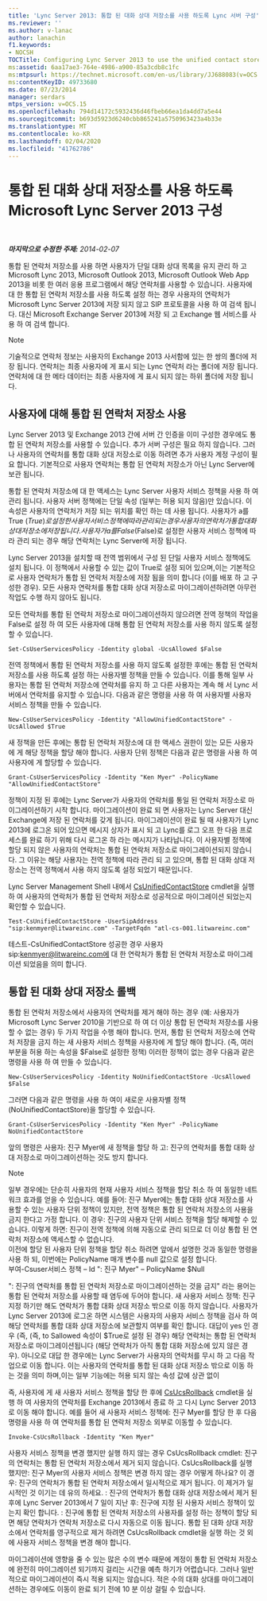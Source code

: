 ```yaml
---
title: 'Lync Server 2013: 통합 된 대화 상대 저장소를 사용 하도록 Lync 서버 구성'
ms.reviewer: ''
ms.author: v-lanac
author: lanachin
f1.keywords:
- NOCSH
TOCTitle: Configuring Lync Server 2013 to use the unified contact store
ms:assetid: 6aa17ae3-764e-4986-a900-85a3cdb8c1fc
ms:mtpsurl: https://technet.microsoft.com/en-us/library/JJ688083(v=OCS.15)
ms:contentKeyID: 49733680
ms.date: 07/23/2014
manager: serdars
mtps_version: v=OCS.15
ms.openlocfilehash: 794d14172c5932436d46fbeb66ea1da4dd7a5e44
ms.sourcegitcommit: b693d5923d6240cbb865241a5750963423a4b33e
ms.translationtype: MT
ms.contentlocale: ko-KR
ms.lasthandoff: 02/04/2020
ms.locfileid: "41762786"
---
```

<div data-xmlns="http://www.w3.org/1999/xhtml">

<div class="topic" data-xmlns="http://www.w3.org/1999/xhtml" data-msxsl="urn:schemas-microsoft-com:xslt" data-cs="http://msdn.microsoft.com/en-us/">

<div data-asp="http://msdn2.microsoft.com/asp">

# <a name="configuring-microsoft-lync-server-2013-to-use-the-unified-contact-store"></a>통합 된 대화 상대 저장소를 사용 하도록 Microsoft Lync Server 2013 구성

</div>

<div id="mainSection">

<div id="mainBody">

<span> </span>

_**마지막으로 수정한 주제:** 2014-02-07_

통합 된 연락처 저장소를 사용 하면 사용자가 단일 대화 상대 목록을 유지 관리 하 고 Microsoft Lync 2013, Microsoft Outlook 2013, Microsoft Outlook Web App 2013을 비롯 한 여러 응용 프로그램에서 해당 연락처를 사용할 수 있습니다. 사용자에 대 한 통합 된 연락처 저장소를 사용 하도록 설정 하는 경우 사용자의 연락처가 Microsoft Lync Server 2013에 저장 되지 않고 SIP 프로토콜을 사용 하 여 검색 됩니다. 대신 Microsoft Exchange Server 2013에 저장 되 고 Exchange 웹 서비스를 사용 하 여 검색 합니다.

<div>


> [!NOTE]  
> 기술적으로 연락처 정보는 사용자의 Exchange 2013 사서함에 있는 한 쌍의 폴더에 저장 됩니다. 연락처는 최종 사용자에 게 표시 되는 Lync 연락처 라는 폴더에 저장 됩니다. 연락처에 대 한 메타 데이터는 최종 사용자에 게 표시 되지 않는 하위 폴더에 저장 됩니다.



</div>

<div>

## <a name="enabling-the-unified-contact-store-for-a-user"></a>사용자에 대해 통합 된 연락처 저장소 사용

Lync Server 2013 및 Exchange 2013 간에 서버 간 인증을 이미 구성한 경우에도 통합 된 연락처 저장소를 사용할 수 있습니다. 추가 서버 구성은 필요 하지 않습니다. 그러나 사용자의 연락처를 통합 대화 상대 저장소로 이동 하려면 추가 사용자 계정 구성이 필요 합니다. 기본적으로 사용자 연락처는 통합 된 연락처 저장소가 아닌 Lync Server에 보관 됩니다.

통합 된 연락처 저장소에 대 한 액세스는 Lync Server 사용자 서비스 정책을 사용 하 여 관리 됩니다. 사용자 서버 정책에는 단일 속성 (일부는 허용 되지 않음)만 있습니다. 이 속성은 사용자의 연락처가 저장 되는 위치를 확인 하는 데 사용 됩니다. 사용자가 a를 True ($True)로 설정한 사용자 서비스 정책에 따라 관리 되는 경우 사용자의 연락처가 통합 대화 상대 저장소에 저장 됩니다. 사용자가 a를 False ($False)로 설정한 사용자 서비스 정책에 따라 관리 되는 경우 해당 연락처는 Lync Server에 저장 됩니다.

Lync Server 2013을 설치할 때 전역 범위에서 구성 된 단일 사용자 서비스 정책에도 설치 됩니다. 이 정책에서 사용할 수 있는 값이 True로 설정 되어 있으며,이는 기본적으로 사용자 연락처가 통합 된 연락처 저장소에 저장 됨을 의미 합니다 (이를 배포 하 고 구성한 경우). 모든 사용자 연락처를 통합 대화 상대 저장소로 마이그레이션하려면 아무런 작업도 수행 하지 않아도 됩니다.

모든 연락처를 통합 된 연락처 저장소로 마이그레이션하지 않으려면 전역 정책의 작업을 False로 설정 하 여 모든 사용자에 대해 통합 된 연락처 저장소를 사용 하지 않도록 설정할 수 있습니다.

    Set-CsUserServicesPolicy -Identity global -UcsAllowed $False

전역 정책에서 통합 된 연락처 저장소를 사용 하지 않도록 설정한 후에는 통합 된 연락처 저장소를 사용 하도록 설정 하는 사용자별 정책을 만들 수 있습니다. 이를 통해 일부 사용자는 통합 된 연락처 저장소에 연락처를 유지 하 고 다른 사용자는 계속 해 서 Lync 서버에서 연락처를 유지할 수 있습니다. 다음과 같은 명령을 사용 하 여 사용자별 사용자 서비스 정책을 만들 수 있습니다.

    New-CsUserServicesPolicy -Identity "AllowUnifiedContactStore" -UcsAllowed $True

새 정책을 만든 후에는 통합 된 연락처 저장소에 대 한 액세스 권한이 있는 모든 사용자에 게 해당 정책을 할당 해야 합니다. 사용자 단위 정책은 다음과 같은 명령을 사용 하 여 사용자에 게 할당할 수 있습니다.

    Grant-CsUserServicesPolicy -Identity "Ken Myer" -PolicyName "AllowUnifiedContactStore"

정책이 지정 된 후에는 Lync Server가 사용자의 연락처를 통일 된 연락처 저장소로 마이그레이션하기 시작 합니다. 마이그레이션이 완료 되 면 사용자는 Lync Server 대신 Exchange에 저장 된 연락처를 갖게 됩니다. 마이그레이션이 완료 될 때 사용자가 Lync 2013에 로그온 되어 있으면 메시지 상자가 표시 되 고 Lync를 로그 오프 한 다음 프로세스를 완료 하기 위해 다시 로그온 하 라는 메시지가 나타납니다. 이 사용자별 정책에 할당 되지 않은 사용자의 연락처는 통합 된 연락처 저장소로 마이그레이션되지 않습니다. 그 이유는 해당 사용자는 전역 정책에 따라 관리 되 고 있으며, 통합 된 대화 상대 저장소는 전역 정책에서 사용 하지 않도록 설정 되었기 때문입니다.

Lync Server Management Shell 내에서 [CsUnifiedContactStore](https://docs.microsoft.com/powershell/module/skype/Test-CsUnifiedContactStore) cmdlet을 실행 하 여 사용자의 연락처가 통합 된 연락처 저장소로 성공적으로 마이그레이션 되었는지 확인할 수 있습니다.

    Test-CsUnifiedContactStore -UserSipAddress "sip:kenmyer@litwareinc.com" -TargetFqdn "atl-cs-001.litwareinc.com"

테스트-CsUnifiedContactStore 성공한 경우 사용자 sip:kenmyer@litwareinc.com에 대 한 연락처가 통합 된 연락처 저장소로 마이그레이션 되었음을 의미 합니다.

</div>

<div>

## <a name="rolling-back-the-unified-contact-store"></a>통합 된 대화 상대 저장소 롤백

통합 된 연락처 저장소에서 사용자의 연락처를 제거 해야 하는 경우 (예: 사용자가 Microsoft Lync Server 2010을 기반으로 하 여 더 이상 통합 된 연락처 저장소를 사용할 수 없는 경우) 두 가지 작업을 수행 해야 합니다. 먼저, 통합 된 연락처 저장소에 연락처 저장을 금지 하는 새 사용자 서비스 정책을 사용자에 게 할당 해야 합니다. (즉, 여러 부분을 허용 하는 속성을 $False로 설정한 정책) 이러한 정책이 없는 경우 다음과 같은 명령을 사용 하 여 만들 수 있습니다.

    New-CsUserServicesPolicy -Identity NoUnifiedContactStore -UcsAllowed $False

그러면 다음과 같은 명령을 사용 하 여이 새로운 사용자별 정책 (NoUnifiedContactStore)을 할당할 수 있습니다.

    Grant-CsUserServicesPolicy -Identity "Ken Myer" -PolicyName NoUnifiedContactStore

앞의 명령은 사용자: 진구 Myer에 새 정책을 할당 하 고: 진구의 연락처를 통합 대화 상대 저장소로 마이그레이션하는 것도 방지 합니다.

<div>


> [!NOTE]  
> 일부 경우에는 단순히 사용자의 현재 사용자 서비스 정책을 할당 취소 하 여 동일한 네트워크 효과를 얻을 수 있습니다. 예를 들어: 진구 Myer에는 통합 대화 상대 저장소를 사용할 수 있는 사용자 단위 정책이 있지만, 전역 정책은 통합 된 연락처 저장소의 사용을 금지 한다고 가정 합니다. 이 경우: 진구의 사용자 단위 서비스 정책을 할당 해제할 수 있습니다. 이렇게 하면: 진구이 전역 정책에 의해 자동으로 관리 되므로 더 이상 통합 된 연락처 저장소에 액세스할 수 없습니다.<BR>이전에 할당 된 사용자 단위 정책을 할당 취소 하려면 앞에서 설명한 것과 동일한 명령을 사용 하 되, 이번에는 PolicyName 매개 변수를 null 값으로 설정 합니다.<BR>부여-Csuser서비스 정책 – Id ": 진구 Myer" – PolicyName $Null



</div>

": 진구의 연락처를 통합 된 연락처 저장소로 마이그레이션하는 것을 금지" 라는 용어는 통합 된 연락처 저장소를 사용할 때 염두에 두어야 합니다. 새 사용자 서비스 정책: 진구 지정 하기만 해도 연락처가 통합 대화 상대 저장소 밖으로 이동 하지 않습니다. 사용자가 Lync Server 2013에 로그온 하면 시스템은 사용자의 사용자 서비스 정책을 검사 하 여 해당 연락처를 통합 대화 상대 저장소에 보관할지 여부를 확인 합니다. 대답이 yes 인 경우 (즉, (즉, to Sallowed 속성이 $True로 설정 된 경우) 해당 연락처는 통합 된 연락처 저장소로 마이그레이션됩니다 (해당 연락처가 아직 통합 대화 저장소에 있지 않은 경우). 아니오로 대답 한 경우에는 Lync Server가 사용자의 연락처를 무시 하 고 다음 작업으로 이동 합니다. 이는 사용자의 연락처를 통합 된 대화 상대 저장소 밖으로 이동 하는 것을 의미 하며,이는 일부 기능에는 허용 되지 않는 속성 값에 상관 없이

즉, 사용자에 게 새 사용자 서비스 정책을 할당 한 후에 [CsUcsRollback](https://docs.microsoft.com/powershell/module/skype/Invoke-CsUcsRollback) cmdlet을 실행 하 여 사용자의 연락처를 Exchange 2013에서 종료 하 고 다시 Lync Server 2013로 이동 해야 합니다. 예를 들어 새 사용자 서비스 정책에: 진구 Myer를 할당 한 후 다음 명령을 사용 하 여 연락처를 통합 된 연락처 저장소 외부로 이동할 수 있습니다.

    Invoke-CsUcsRollback -Identity "Ken Myer"

사용자 서비스 정책을 변경 했지만 실행 하지 않는 경우 CsUcsRollback cmdlet: 진구의 연락처는 통합 된 연락처 저장소에서 제거 되지 않습니다. CsUcsRollback를 실행 했지만: 진구 Myer의 사용자 서비스 정책은 변경 하지 않는 경우 어떻게 하나요? 이 경우: 진구의 연락처가 통합 된 연락처 저장소에서 일시적으로 제거 됩니다. 이 제거가 일시적인 것 이기는 데 유의 하세요. : 진구의 연락처가 통합 대화 상대 저장소에서 제거 된 후에 Lync Server 2013에서 7 일이 지난 후: 진구에 지정 된 사용자 서비스 정책이 있는지 확인 합니다. : 진구에 통합 된 연락처 저장소의 사용자를 설정 하는 정책이 할당 되 면 해당 연락처가 연락처 저장소로 다시 자동으로 이동 됩니다. 통합 된 대화 상대 저장소에서 연락처를 영구적으로 제거 하려면 CsUcsRollback cmdlet을 실행 하는 것 외에 사용자 서비스 정책을 변경 해야 합니다.

마이그레이션에 영향을 줄 수 있는 많은 수의 변수 때문에 계정이 통합 된 연락처 저장소에 완전히 마이그레이션 되기까지 걸리는 시간을 예측 하기가 어렵습니다. 그러나 일반적으로 마이그레이션이 즉시 적용 되지는 않습니다. 적은 수의 대화 상대를 마이그레이션하는 경우에도 이동이 완료 되기 전에 10 분 이상 걸릴 수 있습니다.

</div>

</div>

<span> </span>

</div>

</div>

</div>

